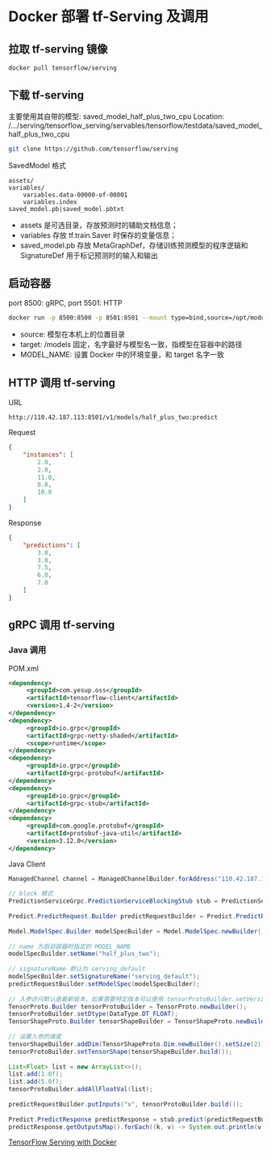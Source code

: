 # Docker 部署 tf-Serving 及调用
## 拉取 tf-serving 镜像
```bash
docker pull tensorflow/serving
```
## 下载 tf-serving
主要使用其自带的模型: saved_model_half_plus_two_cpu
Location: /.../serving/tensorflow_serving/servables/tensorflow/testdata/saved_model_half_plus_two_cpu
```bash
git clone https://github.com/tensorflow/serving
```
SavedModel 格式
```
assets/
variables/
    variables.data-00000-of-00001
    variables.index
saved_model.pb|saved_model.pbtxt
```
- assets 是可选目录，存放预测时的辅助文档信息；
- variables 存放 tf.train.Saver 时保存的变量信息；
- saved_model.pb 存放 MetaGraphDef，存储训练预测模型的程序逻辑和 SignatureDef 用于标记预测时的输入和输出
## 启动容器
port 8500: gRPC, port 5501: HTTP
```bash
docker run -p 8500:8500 -p 8501:8501 --mount type=bind,source=/opt/module/serving/tensorflow_serving/servables/tensorflow/testdata/saved_model_half_plus_two_cpu,target=/models/half_plus_two -e MODEL_NAME=half_plus_two -t tensorflow/serving &
```
- source: 模型在本机上的位置目录
- target: /models 固定，名字最好与模型名一致，指模型在容器中的路径
- MODEL_NAME: 设置 Docker 中的环境变量，和 target 名字一致
## HTTP 调用 tf-serving
URL
```
http://110.42.187.113:8501/v1/models/half_plus_two:predict
```
Request
```JSON
{
    "instances": [
        2.0,
        2.0,
        11.0,
        8.0,
        10.0
    ]
}
```
Response
```JSON
{
    "predictions": [
        3.0,
        3.0,
        7.5,
        6.0,
        7.0
    ]
}
```
## gRPC 调用 tf-serving
### Java 调用
POM.xml
```xml
<dependency>
     <groupId>com.yesup.oss</groupId>
     <artifactId>tensorflow-client</artifactId>
     <version>1.4-2</version>
</dependency>
<dependency>
     <groupId>io.grpc</groupId>
     <artifactId>grpc-netty-shaded</artifactId>
     <scope>runtime</scope>
</dependency>
<dependency>
     <groupId>io.grpc</groupId>
     <artifactId>grpc-protobuf</artifactId>
</dependency>
<dependency>
     <groupId>io.grpc</groupId>
     <artifactId>grpc-stub</artifactId>
</dependency>
<dependency>
     <groupId>com.google.protobuf</groupId>
     <artifactId>protobuf-java-util</artifactId>
     <version>3.12.0</version>
</dependency>
```
Java Client
```java
ManagedChannel channel = ManagedChannelBuilder.forAddress("110.42.187.113", 8500).usePlaintext().build();
 
// block 模式
PredictionServiceGrpc.PredictionServiceBlockingStub stub = PredictionServiceGrpc.newBlockingStub(channel);
 
Predict.PredictRequest.Builder predictRequestBuilder = Predict.PredictRequest.newBuilder();
 
Model.ModelSpec.Builder modelSpecBuilder = Model.ModelSpec.newBuilder();
 
// name 为启动容器时指定的 MODEL_NAME
modelSpecBuilder.setName("half_plus_two");
 
// signatureName 默认为 serving_default
modelSpecBuilder.setSignatureName("serving_default");
predictRequestBuilder.setModelSpec(modelSpecBuilder);
 
// 入参访问默认是最新版本，如果需要特定版本可以使用 tensorProtoBuilder.setVersionNumber 方法
TensorProto.Builder tensorProtoBuilder = TensorProto.newBuilder();
tensorProtoBuilder.setDtype(DataType.DT_FLOAT);
TensorShapeProto.Builder tensorShapeBuilder = TensorShapeProto.newBuilder();
 
// 设置入参的维度
tensorShapeBuilder.addDim(TensorShapeProto.Dim.newBuilder().setSize(2));
tensorProtoBuilder.setTensorShape(tensorShapeBuilder.build());
 
List<Float> list = new ArrayList<>();
list.add(1.0f);
list.add(5.0f);
tensorProtoBuilder.addAllFloatVal(list);
 
predictRequestBuilder.putInputs("x", tensorProtoBuilder.build());
 
Predict.PredictResponse predictResponse = stub.predict(predictRequestBuilder.build());
predictResponse.getOutputsMap().forEach((k, v) -> System.out.println(v.getFloatValList()));
```
[TensorFlow Serving with Docker](https://github.com/tensorflow/serving/blob/master/tensorflow_serving/g3doc/docker.md)